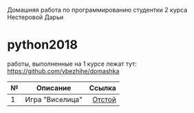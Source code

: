 Домашняя работа по программированию студентки 2 курса
Нестеровой Дарьи
# python2018
работы, выполненные на 1 курсе лежат тут:
https://github.com/ybezhihe/domashka

 № | Описание | Ссылка 
 ---|:---:|---:
 1|Игра "Виселица"|[Отстой](https://github.com/ybezhihe/python2018/blob/master/дз1_виселица/виселица.py)
      
    
